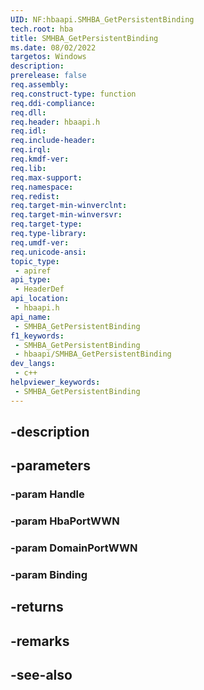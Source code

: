 ```yaml
---
UID: NF:hbaapi.SMHBA_GetPersistentBinding
tech.root: hba
title: SMHBA_GetPersistentBinding
ms.date: 08/02/2022
targetos: Windows
description: 
prerelease: false
req.assembly: 
req.construct-type: function
req.ddi-compliance: 
req.dll: 
req.header: hbaapi.h
req.idl: 
req.include-header: 
req.irql: 
req.kmdf-ver: 
req.lib: 
req.max-support: 
req.namespace: 
req.redist: 
req.target-min-winverclnt: 
req.target-min-winversvr: 
req.target-type: 
req.type-library: 
req.umdf-ver: 
req.unicode-ansi: 
topic_type:
 - apiref
api_type:
 - HeaderDef
api_location:
 - hbaapi.h
api_name:
 - SMHBA_GetPersistentBinding
f1_keywords:
 - SMHBA_GetPersistentBinding
 - hbaapi/SMHBA_GetPersistentBinding
dev_langs:
 - c++
helpviewer_keywords:
 - SMHBA_GetPersistentBinding
---
```


## -description

## -parameters

### -param Handle

### -param HbaPortWWN

### -param DomainPortWWN

### -param Binding

## -returns

## -remarks

## -see-also

